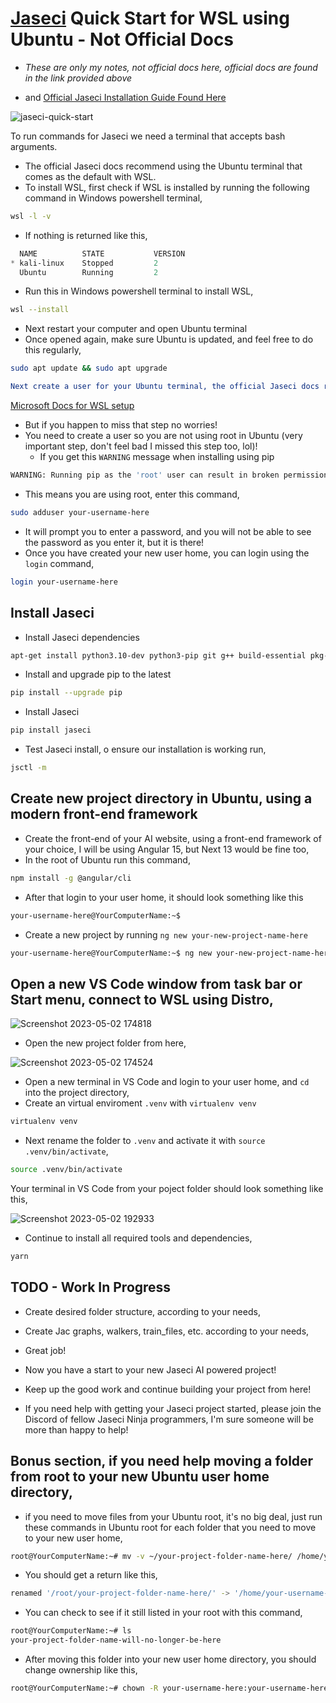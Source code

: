# [Jaseci](https://www.jaseci.org/) Quick Start for WSL using Ubuntu - Not Official Docs

- *These are only my notes, not official docs here, official docs are found in the link provided above*

- and [Official Jaseci Installation Guide Found Here](https://docs.jaseci.org/docs/docs/getting_started/installation)

<p align="left"> 
<img src="https://komarev.com/ghpvc/?username=jaseci-quick-start&label=Profile%20views&color=f79952&style=flat" alt="jaseci-quick-start" /> 
</p>

To run commands for Jaseci we need a terminal that accepts bash arguments. 
- The official Jaseci docs recommend using the Ubuntu terminal that comes as the default with WSL.
- To install WSL, first check if WSL is installed by running the following command in Windows powershell terminal,

```bash
wsl -l -v
```

- If nothing is returned like this,

```powershell
  NAME          STATE           VERSION
* kali-linux    Stopped         2
  Ubuntu        Running         2
```

- Run this in Windows powershell terminal to install WSL,

```bash
wsl --install
```

- Next restart your computer and open Ubuntu terminal
- Once opened again, make sure Ubuntu is updated, and feel free to do this regularly,

```bash
sudo apt update && sudo apt upgrade
```

```yml
Next create a user for your Ubuntu terminal, the official Jaseci docs reference these docs: 
```

[Microsoft Docs for WSL setup](https://learn.microsoft.com/en-us/windows/wsl/setup/environment#set-up-your-linux-username-and-password)

- But if you happen to miss that step no worries! 
- You need to create a user so you are not using root in Ubuntu (very important step, don't feel bad I missed this step too, lol)!
  - If you get this `WARNING` message when installing using pip 

```bash
WARNING: Running pip as the 'root' user can result in broken permissions and conflicting behaviour with the system package manager. It is recommended to use a virtual environment instead: https://pip.pypa.io/warnings/venv
```

- This means you are using root, enter this command,

```bash
sudo adduser your-username-here
```

- It will prompt you to enter a password, and you will not be able to see the password as you enter it, but it is there!
- Once you have created your new user home, you can login using the `login` command,

```bash
login your-username-here
```

## Install Jaseci

- Install Jaseci dependencies

```bash
apt-get install python3.10-dev python3-pip git g++ build-essential pkg-config cmake
```

- Install and upgrade pip to the latest

```bash
pip install --upgrade pip
```

- Install Jaseci

```bash
pip install jaseci
```

- Test Jaseci install, o ensure our installation is working run,

```bash
jsctl -m
```

## Create new project directory in Ubuntu, using a modern front-end framework

- Create the front-end of your AI website, using a front-end framework of your choice, I will be using Angular 15, but Next 13 would be fine too,
- In the root of Ubuntu run this command,


```bash
npm install -g @angular/cli
```

- After that login to your user home, it should look something like this

```bash
your-username-here@YourComputerName:~$
```

- Create a new project by running `ng new your-new-project-name-here`

```bash
your-username-here@YourComputerName:~$ ng new your-new-project-name-here
```

## Open a new VS Code window from task bar or Start menu, connect to WSL using Distro,

![Screenshot 2023-05-02 174818](https://user-images.githubusercontent.com/104662990/235808679-d7010b42-89e9-4275-8f6d-3db0887f7f72.png)

- Open the new project folder from here,

![Screenshot 2023-05-02 174524](https://user-images.githubusercontent.com/104662990/235808394-2f194548-db8b-4430-9ffe-2feac70c8a8a.png)

- Open a new terminal in VS Code and login to your user home, and `cd` into the project directory, 
- Create an virtual enviroment `.venv` with `virtualenv venv`

```bash
virtualenv venv
```

- Next rename the folder to `.venv` and activate it with `source .venv/bin/activate`,

```bash
source .venv/bin/activate
```

Your terminal in VS Code from your poject folder should look something like this,

![Screenshot 2023-05-02 192933](https://user-images.githubusercontent.com/104662990/235817786-c6aace5f-8c6c-44b7-b861-548d9681779e.png)


- Continue to install all required tools and dependencies,

```bash
yarn
```

## TODO - Work In Progress

- Create desired folder structure, according to your needs,

- Create Jac graphs, walkers, train_files, etc. according to your needs,

- Great job! 

- Now you have a start to your new Jaseci AI powered project!

- Keep up the good work and continue building your project from here!

- If you need help with getting your Jaseci project started, please join the Discord of fellow Jaseci Ninja programmers, I'm sure someone will be more than happy to help!

## Bonus section, if you need help moving a folder from root to your new Ubuntu user home directory,

- if you need to move files from your Ubuntu root, it's no big deal, just run these commands in Ubuntu root for each folder that you need to move to your new user home,

```bash
root@YourComputerName:~# mv -v ~/your-project-folder-name-here/ /home/your-username-here/your-project-folder-name-here/
```

- You should get a return like this,

```bash
renamed '/root/your-project-folder-name-here/' -> '/home/your-username-here/your-project-folder-name-here/'
```

- You can check to see if it still listed in your root with this command,

```bash
root@YourComputerName:~# ls
your-project-folder-name-will-no-longer-be-here
```

- After moving this folder into your new user home directory, you should change ownership like this,

```bash
root@YourComputerName:~# chown -R your-username-here:your-username-here /home/your-username-here/your-project-folder-name-here
```








